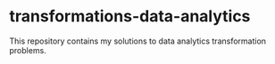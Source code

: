 # transformations-data-analytics
This repository contains my solutions to data analytics transformation problems.
